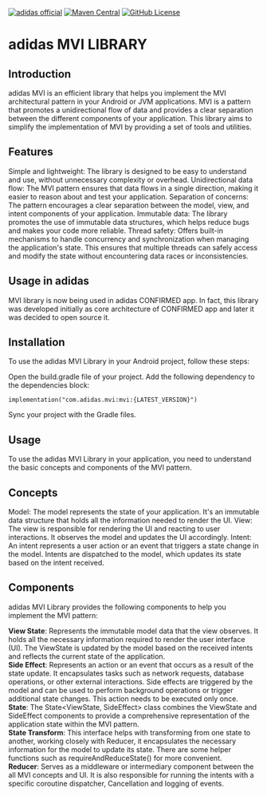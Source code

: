 [![adidas official](https://img.shields.io/badge/adidas-official-000000)](https://github.com/adidas)
[![Maven Central](https://img.shields.io/maven-central/v/com.adidas.mvi/mvi)](https://mvnrepository.com/artifact/com.adidas.mvi/mvi)
[![GitHub License](https://img.shields.io/badge/license-Apache%20License%202.0-blue.svg?style=flat)](http://www.apache.org/licenses/LICENSE-2.0)

# adidas MVI LIBRARY

## Introduction
adidas MVI is an efficient library that helps you implement the MVI architectural pattern in your Android or JVM applications. MVI is a pattern that promotes a unidirectional flow of data and provides a clear separation between the different components of your application. This library aims to simplify the implementation of MVI by providing a set of tools and utilities.

## Features
Simple and lightweight: The library is designed to be easy to understand and use, without unnecessary complexity or overhead.
Unidirectional data flow: The MVI pattern ensures that data flows in a single direction, making it easier to reason about and test your application.
Separation of concerns: The pattern encourages a clear separation between the model, view, and intent components of your application.
Immutable data: The library promotes the use of immutable data structures, which helps reduce bugs and makes your code more reliable.
Thread safety: Offers built-in mechanisms to handle concurrency and synchronization when managing the application's state. This ensures that multiple threads can safely access and modify the state without encountering data races or inconsistencies.

## Usage in adidas
MVI library is now being used in adidas CONFIRMED app. In fact, this library was developed initially as core architecture of CONFIRMED app and later it was decided to open source it.

## Installation
To use the adidas MVI Library in your Android project, follow these steps:

Open the build.gradle file of your project.
Add the following dependency to the dependencies block:
```
implementation("com.adidas.mvi:mvi:{LATEST_VERSION}")
```
Sync your project with the Gradle files.
## Usage
To use the adidas MVI Library in your application, you need to understand the basic concepts and components of the MVI pattern.

## Concepts
Model: The model represents the state of your application. It's an immutable data structure that holds all the information needed to render the UI.
View: The view is responsible for rendering the UI and reacting to user interactions. It observes the model and updates the UI accordingly.
Intent: An intent represents a user action or an event that triggers a state change in the model. Intents are dispatched to the model, which updates its state based on the intent received.
## Components
adidas MVI Library provides the following components to help you implement the MVI pattern:

**View State**: Represents the immutable model data that the view observes. It holds all the necessary information required to render the user interface (UI). The ViewState is updated by the model based on the received intents and reflects the current state of the application.<br>
**Side Effect**: Represents an action or an event that occurs as a result of the state update. It encapsulates tasks such as network requests, database operations, or other external interactions. Side effects are triggered by the model and can be used to perform background operations or trigger additional state changes. This action needs to be executed only once.<br>
**State**: The State<ViewState, SideEffect> class combines the ViewState and SideEffect components to provide a comprehensive representation of the application state within the MVI pattern.<br>
**State Transform**: This interface helps with transforming from one state to another, working closely with Reducer, it encapsulates the necessary information for the model to update its state. There are some helper functions such as requireAndReduceState() for more convenient.<br>
**Reducer**: Serves as a middleware or intermediary component between the all MVI concepts and UI. It is also responsible for running the intents with a specific coroutine dispatcher, Cancellation and logging of events.<br>
